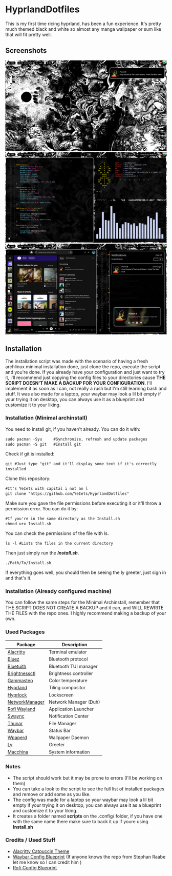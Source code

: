 # HyprlandDotfiles

This is my first time ricing hyprland, has been a fun experience.
It's pretty much themed black and white so almost any manga wallpaper or sum like that will fit pretty well. 

## Screenshots

![alt text](/Screenshots/Desktop-FloatNoti.png "Desktop Notification")
![alt text](/Screenshots/Desktop-Windows.png "Windows")
![alt text](/Screenshots/Desktop-NotiCenter.png "Notification Center")

## Installation

The installation script was made with the scenario of having a fresh archlinux minimal installation done, just clone the repo, execute the script and you're done.
If you already have your configuration and just want to try it, i'll recommend just copying the config files to your directories cause **THE SCRIPT DOESN'T MAKE A BACKUP FOR YOUR CONFIGURATION**. 
I'll implement it as soon as I can, not really a rush but I'm still learning bash and stuff.
It was also made for a laptop, your waybar may look a lil bit empty if your trying it on desktop, you can always use it as a blueprint and customize it to your liking.

### Installation (Minimal archinstall)

You need to install git, if you haven't already. You can do it with:

```
sudo pacman -Syu     #Synchronize, refresh and update packages
sudo pacman -S git   #Install git
```

Check if git is installed:

```
git #Just type "git" and it'll display some text if it's correctly installed
```

Clone this repository:

```
#It's YeIets with capital i not an l
git clone "https://github.com/YeIets/HyprlandDotfiles" 
```

Make sure you gave the file permissions before executing it or it'll throw a permission error. You can do it by:

```
#If you're in the same directory as the Install.sh
chmod u+x Install.sh
```

You can check the permissions of the file with ls.

```
ls -l #Lists the files in the current directory 
```

Then just simply run the ***Install.sh***.

```
./Path/To/Install.sh
```

If everything goes well, you should then be seeing the ly greeter, just sign in and that's it.

### Installation (Already configured machine)

You can follow the same steps for the Minimal Archinstall, remember that THE SCRIPT DOES NOT CREATE A BACKUP and it can, and WILL REWRITE THE FILES with the repo ones. I highly recommend making a backup of your own.

### Used Packages

| Package                                                            | Description           |
| ------------------------------------------------------------------ | --------------------- |
| [Alacritty](https://github.com/alacritty/alacritty)                | Terminal emulator     |
| [Bluez](https://github.com/bluez/bluez)                            | Bluetooth protocol    |
| [Bluetuith](https://github.com/darkhz/bluetuith)                   | Bluetooth TUI manager |
| [Brightnessctl](https://github.com/Hummer12007/brightnessctl)      | Brightness controller |
| [Gammastep](https://gitlab.com/chinstrap/gammastep)                | Color temperature     |
| [Hyprland](https://github.com/hyprwm/Hyprland)                     | Tiling compositor     |
| [Hyprlock](https://github.com/hyprwm/hyprlock)                     | Lockscreen            |
| [NetworkManager](https://github.com/NetworkManager/NetworkManager) | Network Manager (Duh) |
| [Rofi Wayland](https://github.com/lbonn/rofi)                      | Application Launcher  |
| [Swaync](https://github.com/ErikReider/SwayNotificationCenter)     | Notification Center   |
| [Thunar](https://github.com/xfce-mirror/thunar)                    | File Manager          |
| [Waybar](https://github.com/Alexays/Waybar)                        | Status Bar            |
| [Wpaperd](https://github.com/danyspin97/wpaperd)                   | Wallpaper Daemon      |
| [Ly](https://github.com/fairyglade/ly)                             | Greeter               |
| [Macchina](https://github.com/Macchina-CLI/macchina)               | System information    |


### Notes

- The script should work but it may be prone to errors (I'll be working on them)
- You can take a look to the script to see the full list of installed packages and remove or add some as you like.
- The config was made for a laptop so your waybar may look a lil bit empty if your trying it on desktop, you can always use it as a blueprint and customize it to your liking.
- It creates a folder named **scripts** on the .config/ folder, if you have one with the same name there make sure to back it up if youre using **Install.sh**

### Credits / Used Stuff
- [Alacritty Catpuccin Theme](https://github.com/catppuccin/alacritty)
- [Waybar Config Blueprint]() (If anyone knows the repo from Stephan Raabe let me know so I can credit him )
- [Rofi Config Blueprint](https://github.com/adi1090x/rofi)